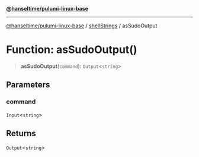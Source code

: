 [**@hanseltime/pulumi-linux-base**](../../../../README.md)

***

[@hanseltime/pulumi-linux-base](../../../../README.md) / [shellStrings](../README.md) / asSudoOutput

# Function: asSudoOutput()

> **asSudoOutput**(`command`): `Output`\<`string`\>

## Parameters

### command

`Input`\<`string`\>

## Returns

`Output`\<`string`\>
